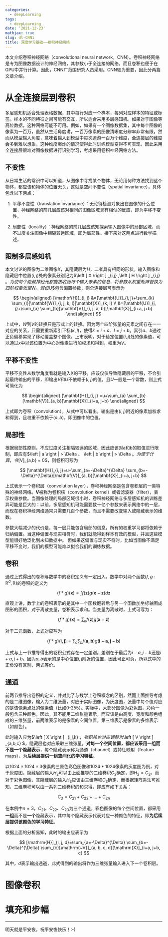 ```yaml
---
categories:
  - deepLearning
tags:
  - deepLearning
date: ‘2021-12-23'
mathjax: true
slug: dl-CNN1
title: 深度学习基础——卷积神经网络
---
```


本文介绍卷积神经网络（convolutional neural network，CNN）。卷积神经网络是专为图像数据设计的神经网络，其参数小于全连接的网络，而且卷积也便于在GPU中并行计算。因此，CNN广范围研究人员采用。CNN较为重要，因此分两篇文章介绍。

<!-- more -->

# 从全连接层到卷积

多层感知机适合处理表格数据，其中每行对应一个样本，每列对应样本的特征或标签。样本的不同特征之间可能有交互，所以适合采用多层感知机。如果对于图像等高位数据，这种网络可能不可用。例如，如果有一个图像数据集，其中每个图像的像素为一百万，虽然从生活角度讲，一百万像素的图像清晰度分辨率非常有限，然而从模型输入角度，意味着输入到模型中每次逗游一百万个维度，全连接层的维度会多到难以想象，这种维度爆炸的情况使得此时训练模型变得不可实现，因此采用全连接层很难对图像数据进行识别学习，考虑采用卷积神经网络方法。

## 不变性

从日常生活的常识中可以知道，从图像中寻找某个物体，无论用何种方法找到这个物体，都应该和物体的位置无关，这就是空间不变性（spatial invariance），具体包含以下两点：

1. 平移不变性（translation invariance）：无论待检测对象出在图像的什么位置，神经网络的前几层应该对相同的图像区域具有相似的反应，即为平移不变性。

2. 局部性（locality）：神经网络的前几层应该知探索输入图像中的局部区域，而不过度关注图像中相隔较远区域，即为局部性。接下来对这两点进行数学描述。

## 限制多层感知机

本文讨论的图像为二维图像$X$，其隐藏层为$H$，二者具有相同的形状。输入图像和隐藏层中位置$(i,j)$处的像素分别记为$\left [ X \right ] _{i,j} ,\left [ H \right ] _{i,j} $。为使每个隐藏神经元都能接收到每个输入像素的信息，将参数从权重矩阵替换为四阶权重张量$W$。假设$U$包含偏置参数，则全连接层可表示为

$$
\begin{aligned}
[\mathbf{H}]_{i, j} &=[\mathbf{U}]_{i, j}+\sum_{k} \sum_{l}[\mathbf{W}]_{i, j, k, l}[\mathbf{X}]_{k, l} \\
&=[\mathbf{U}]_{i, j}+\sum_{a} \sum_{b}[\mathbf{V}]_{i, j, a, b}[\mathbf{X}]_{i+a, j+b} 
\end{aligned}
$$

上式中，$W$到$V$的转换只是形式上的转换。因为两个四阶张量的元素之间存在一一对应的关系，只需要重新索引下标$(k,l)$，使得$k = i + a$、$l = j +b$。索引$a、b$通过正负偏移实现了移动覆盖整个图像。上市表明，对于给定位置$(i,j)$处的像素值，可以通过$x$中以该位置为中心对像素进行加权求和得到，权重为$V$。

## 平移不变性

平移不变性从数学角度看就是输入X的平移，应该仅仅导致隐藏层的平移，不会引起最终输出的平移，即输出$V$和$U$不依赖于$(i,j)$的值，且$U$一般是一个常数，则上式可简化为

$$
\begin{aligned}
[\mathbf{H}]_{i, j} =u+\sum_{a} \sum_{b}[\mathbf{V}]_{a, b}[\mathbf{X}]_{i+a, j+b} 
\end{aligned}
$$

上式即为卷积（convolution），从式中可以看出，输出是由$(i,j)$附近的像素加权求和得到，且权重不依赖于$(a,b)$，即图像中的位置。

## 局部性

根据局部性原则，不应过度关注相隔较远的区域，因此应该对a和b的取值进行限制，即应有$\left | a \right | > \Delta  、 \left | b \right | > \Delta $。为便于计算，令$[V]_{a,b} = 0$，则卷积可写为

$$
[\mathbf{H}]_{i, j}=u+\sum_{a=-\Delta}^{\Delta} \sum_{b=-\Delta}^{\Delta}[\mathbf{V}]_{a, b}[\mathbf{X}]_{i+a, j+b}
$$

上式表示一个卷积层（convolution layer），卷积神经网络是包含卷积层的一类特殊的神经网络。$\mathbf{V}$被称为卷积核（convolution kernel）或者滤波器（filter），表示权重参数。当图像处理的局部区域很小时，卷积神经网络与多层感知机的训练差异可能是巨大的：以前，多层感知机可能需要数十亿个参数来表示网络中的一层，而现在卷积神经网络通常只需要几百个参数，而且不需要改变输入或隐藏表示的维数。



参数大幅减少的代价是，每一层只能包含局部的信息，所有的权重学习都将依赖于归纳偏置。当这种偏置与现实相符时，我们就能得到样本有效的模型，并且这些模型能很好地泛化到未知数据中。 但如果这偏置与现实不符时，比如当图像不满足平移不变时，我们的模型可能难以拟合我们的训练数据。



## 卷积

通过上式得出的卷积与数学中的卷积定义有一定出入。数学中对两个函数$(f,g:\mathbb{R}^d,\mathbb{R})$的卷积的定义为

$$
(f * g)(\mathbf{x})=\int f(\mathbf{z}) g(\mathbf{x}-\mathbf{z}) d \mathbf{z}
$$

直观上讲，数学上的卷积表示的是其中一个函数翻转后与另一个函数加坐标轴围成图形的面积，对于离散变量，卷积表示求和。当变量为离散时，上式可写为：

$$
(f * g)(\mathbf{x})=\sum_{a} f(\mathbf{z}) g(\mathbf{x}-\mathbf{z})
$$

对于二元函数，上式对应写为

$$
(f * g)(\mathbf{i,j})=\sum_{a}\sum_{b} f(\mathbf{a,b}) g(\mathbf{i}-\mathbf{a},\mathbf{j}-\mathbf{b}) 
$$

上式与上一节推导得出的卷积公式存在一定差别。差别在于最后为$i-a,j-b$还是$i+a,j+b$。因为$a,b$表示的是中心位置$i,j$附近的位置，因此可正可负，所以式中的正负没有区别，两式等价。

## 通道

前两节推导出卷积的定义，并对比了与数学上卷积概念的区别，然而上面推导考虑的是二维图像，输入为二维张量，对应于实际图像，为灰度图，张量中每个值对应的是该像素点处的像素值（比如0-255）。实际中，大部分图像为彩色图，彩色一般包含三种颜色，因此，其不能用二维张量表示，而应该是由高度、宽度和颜色组成的三维张量，前两维表示的是像素的空间位置，第三维表示是像素的多维表示（如颜色）。



此时输入应为$\left [ X \right ] _{i,j,k} $，卷积核也对应调整为$\left [ V \right ] _{a,b,c} $，隐藏层也对应采取三维张量。**对每一个空间位置，都应该采用一组而不是一个隐藏表示**，每个隐藏表示称为通道（channel）或特征映射（feature maps），为**后续层提供一组空间化的学习特征**。



以$1024 \times 1024 \times 3$像素的三原色彩色图像和$1024*1024$像素的灰度图为例，对于灰度图，隐藏层的输入$H_2$可以由上面推导的二维卷积$C_2$确定，即$H_2 = C_2$。而对于彩色图像，其隐藏层的输入$H_3$应该由三维卷积$C_3$确定，而根据矩阵乘法可推知，三维卷积可以由一系列二维卷积的和求得，即应有如下关系：

$$
C_3 = C_{21} + C_{22} + ... + C_{2n}
$$

在本例中$n = 3$，$C_{21}、C_{22}、C_{23}$为三个通道，彩色图像的每个空间位置，都采用**一组**而不是**一个**隐藏表示，其中每个隐藏表示代表对应一种颜色的特征，即**为后续层提供该颜色的学习特征**。



根据上面的分析易知，此时的输出应表示为

$$
[\mathrm{H}]_{i, j, d}=\sum_{a=-\Delta}^{\Delta} \sum_{b=-\Delta}^{\Delta} \sum_{c}[\mathrm{~V}]_{a, b, c, d}[\mathrm{X}]_{i+a, j+b, c}
$$

其中，$d$表示输出通道，此式得到的输出将作为三维张量输入进入下一个卷积层。

# 图像卷积



# 填充和步幅





---

明天就是平安夜，祝平安夜快乐！:-)










